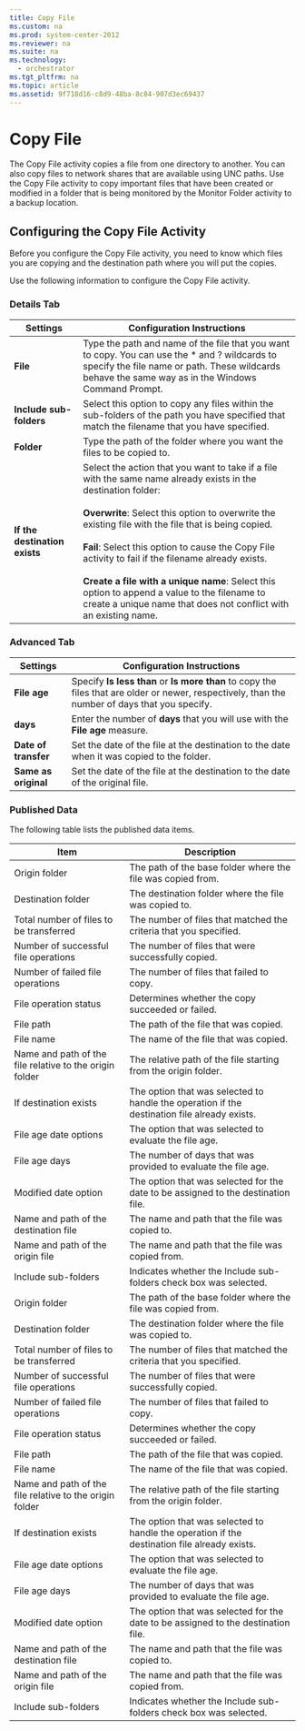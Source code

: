```yaml
---
title: Copy File
ms.custom: na
ms.prod: system-center-2012
ms.reviewer: na
ms.suite: na
ms.technology: 
  - orchestrator
ms.tgt_pltfrm: na
ms.topic: article
ms.assetid: 9f718d16-c8d9-48ba-8c84-907d3ec69437
---
```

# Copy File
The Copy File activity copies a file from one directory to another. You can also copy files to network shares that are available using UNC paths. Use the Copy File activity to copy important files that have been created or modified in a folder that is being monitored by the Monitor Folder activity to a backup location.

## Configuring the Copy File Activity
Before you configure the Copy File activity, you need to know which files you are copying and the destination path where you will put the copies.

Use the following information to configure the Copy File activity.

### Details Tab

|Settings|Configuration Instructions|
|------------|------------------------------|
|**File**|Type the path and name of the file that you want to copy. You can use the \* and ? wildcards to specify the file name or path. These wildcards behave the same way as in the Windows Command Prompt.|
|**Include sub\-folders**|Select this option to copy any files within the sub\-folders of the path you have specified that match the filename that you have specified.|
|**Folder**|Type the path of the folder where you want the files to be copied to.|
|**If the destination exists**|Select the action that you want to take if a file with the same name already exists in the destination folder:<br /><br />**Overwrite**: Select this option to overwrite the existing file with the file that is being copied.<br /><br />**Fail**: Select this option to cause the Copy File activity to fail if the filename already exists.<br /><br />**Create a file with a unique name**: Select this option to append a value to the filename to create a unique name that does not conflict with an existing name.|

### Advanced Tab

|Settings|Configuration Instructions|
|------------|------------------------------|
|**File age**|Specify **Is less than** or **Is more than** to copy the files that are older or newer, respectively, than the number of days that you specify.|
|**days**|Enter the number of **days** that you will use with the **File age** measure.|
|**Date of transfer**|Set the date of the file at the destination to the date when it was copied to the folder.|
|**Same as original**|Set the date of the file at the destination to the date of the original file.|

### Published Data
The following table lists the published data items.

|Item|Description|
|--------|---------------|
|Origin folder|The path of the base folder where the file was copied from.|
|Destination folder|The destination folder where the file was copied to.|
|Total number of files to be transferred|The number of files that matched the criteria that you specified.|
|Number of successful file operations|The number of files that were successfully copied.|
|Number of failed file operations|The number of files that failed to copy.|
|File operation status|Determines whether the copy succeeded or failed.|
|File path|The path of the file that was copied.|
|File name|The name of the file that was copied.|
|Name and path of the file relative to the origin folder|The relative path of the file starting from the origin folder.|
|If destination exists|The option that was selected to handle the operation if the destination file already exists.|
|File age date options|The option that was selected to evaluate the file age.|
|File age days|The number of days that was provided to evaluate the file age.|
|Modified date option|The option that was selected for the date to be assigned to the destination file.|
|Name and path of the destination file|The name and path that the file was copied to.|
|Name and path of the origin file|The name and path that the file was copied from.|
|Include sub\-folders|Indicates whether the Include sub\-folders check box was selected.|
|Origin folder|The path of the base folder where the file was copied from.|
|Destination folder|The destination folder where the file was copied to.|
|Total number of files to be transferred|The number of files that matched the criteria that you specified.|
|Number of successful file operations|The number of files that were successfully copied.|
|Number of failed file operations|The number of files that failed to copy.|
|File operation status|Determines whether the copy succeeded or failed.|
|File path|The path of the file that was copied.|
|File name|The name of the file that was copied.|
|Name and path of the file relative to the origin folder|The relative path of the file starting from the origin folder.|
|If destination exists|The option that was selected to handle the operation if the destination file already exists.|
|File age date options|The option that was selected to evaluate the file age.|
|File age days|The number of days that was provided to evaluate the file age.|
|Modified date option|The option that was selected for the date to be assigned to the destination file.|
|Name and path of the destination file|The name and path that the file was copied to.|
|Name and path of the origin file|The name and path that the file was copied from.|
|Include sub\-folders|Indicates whether the Include sub\-folders check box was selected.|

